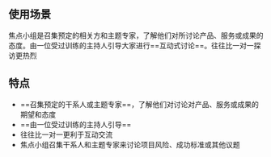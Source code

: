 ## 使用场景
焦点小组是召集预定的相关方和主题专家，了解他们对所讨论产品、服务或成果的态度。由一位受过训练的主持人引导大家进行==互动式讨论==。往往比一对一探访更热烈

## 特点
+ ==召集预定的干系人或主题专家==，了解他们对讨论对产品、服务或成果的期望和态度
+ ==由一位受过训练的主持人引导==
+ 往往比一对一更利于互动交流
+ 焦点小组召集干系人和主题专家来讨论项目风险、成功标准或其他议题